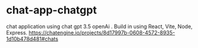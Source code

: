 # chat-app-chatgpt
chat application using chat gpt 3.5 openAi .
Build in using React, Vite, Node, Express.
https://chatengine.io/projects/8d17997b-0608-4572-8935-1d10b478d481#chats
